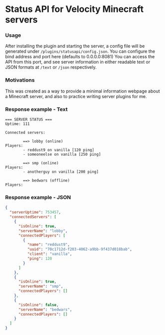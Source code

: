 # Status API for Velocity Minecraft servers

### Usage
After installing the plugin and starting the server, a config file will be generated under `/plugins/statusapi/config.json`. You can configure the bind address and port here (defaults to 0.0.0.0:8081)
You can access the API from this port, and see server information in either readable text or JSON formats at `/text` or `/json` respectively.

### Motivations
This was created as a way to provide a minimal information webpage about a Minecraft server, and also to practice writing server plugins for me.

### Response example - Text

```
=== SERVER STATUS ===
Uptime: 111

Connected servers:

        ==> lobby (online)
Players:
        - reddust9 on vanilla [120 ping]
        - someoneelse on vanilla [250 ping]

        ==> smp (online)
Players:
        - anotherguy on vanilla [200 ping]

        ==> bedwars (offline)
Players:
```

### Response example - JSON

```json
{
  "serverUptime": 753457,
  "connectedServers": [
    {
      "isOnline": true,
      "serverName": "lobby",
      "connectedPlayers": [
        {
          "name": "reddust9",
          "uuid": "70c1712d-f203-4062-a9bb-9f437d018bab",
          "client": "vanilla",
          "ping": 120
        }
      ]
    },
    {
      "isOnline": true,
      "serverName": "smp",
      "connectedPlayers": []
    },
    {
      "isOnline": false,
      "serverName": "bedwars",
      "connectedPlayers": []
    }
  ]
}
```
